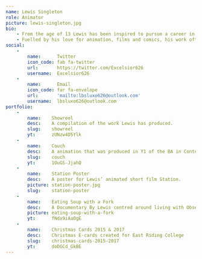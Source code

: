 ```yaml
---
name: Lewis Singleton
role: Animator
picture: lewis-singleton.jpg
bio:
    - From the age of 13 Lewis has been inspired to pursue a career in animation. First starting on a entry level programme in his first year of college in 2009, Lewis has progressed through different levels of various programmes focused around media. Now nearing the end of his third and final year of a degree in contemporary Media, Design And Production, with 7 years of media studies under his belt.
    - Fuelled by his love for animation, films and comics, his work often instils inspiration from these mediums! With a range skills in 3DS Max and multiple Adobe CC Programmes such as Animate Premiere, Photoshop, Illustrator and After Effects, which he has used in multiple projects and undertaken roles as director and project manager.
social:
    -
        name:      Twitter
        icon_code: fab fa-twitter
        url:       https://twitter.com/Excelsior626
        username:  Excelsior626
    -
        name:      Email
        icon_code: far fa-envelope
        url:       'mailto:lbsluxo626@outlook.com'
        username:  lbsluxo626@outlook.com
portfolio:
    -
        name:    Showreel
        desc:    A compilation of the work Lewis has produced.
        slug:    showreel
        yt:      zUNzw4D5Ylk
    -
        name:    Couch
        desc:    A animation that was produced in Y1 of the BA in Contemporary Media, Design And Production. The story follows a newly wedded couple who move into their new house and their cycle of life.
        slug:    couch
        yt:      1OuGS-JjahQ    
    -
        name:    Station Poster
        desc:    A poster for Lewis’ animated short film Station.
        picture: station-poster.jpg
        slug:    station-poster
    -
        name:    Eating Soup with a Fork
        desc:    A Documentary By Lewis centred around living with Obsessive Compulsive Disorder.
        picture: eating-soup-with-a-fork
        yt:      fNdx9iAaOgE
    -
        name:    Christmas Cards 2015 & 2017
        desc:    Christmas E-cards created for East Riding College
        slug:    christmas-cards-2015-2017
        yt:      doDGCd_GkBE
---
```

